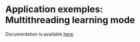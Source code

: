 # Application exemples: Multithreading learning mode

Documentation is available [here](https://www.docs.niryo.com/applications/ned/examples/multithreading_learning_mode).
